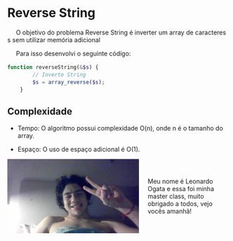 # Reverse String

&nbsp;&nbsp;&nbsp;&nbsp; O objetivo do problema Reverse String é inverter um array de caracteres s sem utilizar memória adicional

&nbsp;&nbsp;&nbsp;&nbsp; Para isso desenvolvi o seguinte código: 

```php
function reverseString(&$s) {
        // Inverte String
        $s = array_reverse($s);
    }
```

## Complexidade
- Tempo: O algoritmo possui complexidade O(n), onde n é o tamanho do array.

- Espaço: O uso de espaço adicional é O(1).

<div style="display: flex; align-items: center; justify-content: center;">
    <img src="leoogata54.jpg" alt="leoogata" style="width: 300px; height: auto; margin-right: 20px;">
    <div>
        <p>Meu nome é Leonardo Ogata e essa foi minha master class, muito obrigado a todos, vejo vocês amanhã!</p>
    </div>
</div>
